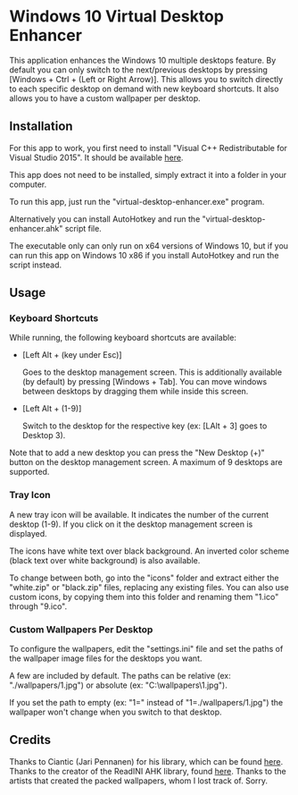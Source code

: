 Windows 10 Virtual Desktop Enhancer
===

This application enhances the Windows 10 multiple desktops feature.
By default you can only switch to the next/previous desktops by pressing [Windows + Ctrl + (Left or Right Arrow)].
This allows you to switch directly to each specific desktop on demand with new keyboard shortcuts.
It also allows you to have a custom wallpaper per desktop.

## Installation

For this app to work, you first need to install "Visual C++ Redistributable for Visual Studio 2015".
It should be available [here](https://www.microsoft.com/en-us/download/details.aspx?id=48145).

This app does not need to be installed, simply extract it into a folder in your computer.

To run this app, just run the "virtual-desktop-enhancer.exe" program.

Alternatively you can install AutoHotkey and run the "virtual-desktop-enhancer.ahk" script file.

The executable only can only run on x64 versions of Windows 10, but if you can run this app on Windows 10 x86 if you install AutoHotkey and run the script instead. 

## Usage

### Keyboard Shortcuts

While running, the following keyboard shortcuts are available:
- [Left Alt + (key under Esc)]

    Goes to the desktop management screen.
    This is additionally available (by default) by pressing [Windows + Tab].
    You can move windows between desktops by dragging them while inside this screen.

- [Left Alt + (1-9)]

    Switch to the desktop for the respective key (ex: [LAlt + 3] goes to Desktop 3).

Note that to add a new desktop you can press the "New Desktop (+)" button on the desktop management screen.
A maximum of 9 desktops are supported.

### Tray Icon

A new tray icon will be available. It indicates the number of the current desktop (1-9).
If you click on it the desktop management screen is displayed.

The icons have white text over black background. An inverted color scheme (black text over white background) is also available.

To change between both, go into the "icons" folder and extract either the "white.zip" or "black.zip" files, replacing any existing files. You can also use custom icons, by copying them into this folder and renaming them "1.ico" through "9.ico".

### Custom Wallpapers Per Desktop

To configure the wallpapers, edit the "settings.ini" file and set the paths of the wallpaper image files for the desktops you want.

A few are included by default. The paths can be relative (ex: "./wallpapers/1.jpg") or absolute (ex: "C:\wallpapers\1.jpg").

If you set the path to empty (ex: "1=" instead of "1=./wallpapers/1.jpg") the wallpaper won't change when you switch to that desktop.

## Credits

Thanks to Ciantic (Jari Pennanen) for his library, which can be found [here](https://github.com/Ciantic/VirtualDesktopAccessor).
Thanks to the creator of the ReadINI AHK library, found [here](https://autohotkey.com/board/topic/33506-read-ini-file-in-one-go/).
Thanks to the artists that created the packed wallpapers, whom I lost track of. Sorry.